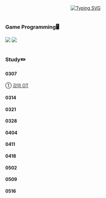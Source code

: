 <div align="center">
<a href="https://git.io/typing-svg"><img src="https://readme-typing-svg.demolab.com?font=Fredoka+One&size=50&pause=1000&color=A8B9CC&background=222222&center=true&vCenter=true&random=true&width=1100&height=130&lines=Gnyo's+Game+Programming" alt="Typing SVG" /></a>
</div>
</br>

### Game Programming🖥️
<img src="https://img.shields.io/badge/C-20232a.svg?style=for-the-badge&logo=c&logoColor=A8B9CC"/> <img src="https://img.shields.io/badge/C++-20232a.svg?style=for-the-badge&logo=c%2B%2B&logoColor=00599C"/></br></br>

### Study✏️
#### 0307
① <a href="https://github.com/Gnyo/gamepgm/tree/main/0905"> 강의 OT </a></br>

#### 0314

#### 0321

#### 0328

#### 0404

#### 0411

#### 0418

#### 0502

#### 0509

#### 0516
